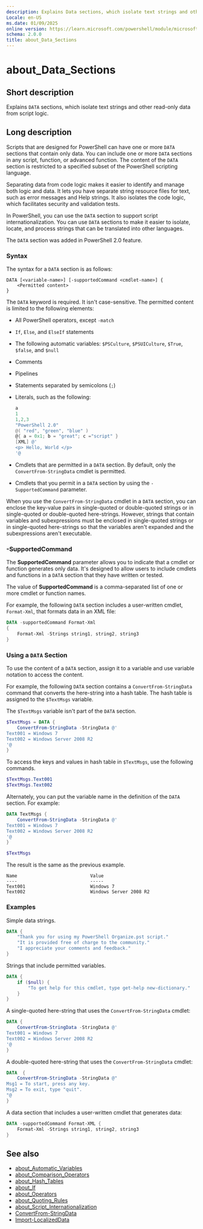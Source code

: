 ```yaml
---
description: Explains Data sections, which isolate text strings and other read-only data from script logic.
Locale: en-US
ms.date: 01/09/2025
online version: https://learn.microsoft.com/powershell/module/microsoft.powershell.core/about/about_data_sections?view=powershell-7.4&WT.mc_id=ps-gethelp
schema: 2.0.0
title: about_Data_Sections
---
```

# about_Data_Sections

## Short description

Explains `DATA` sections, which isolate text strings and other read-only
data from script logic.

## Long description

Scripts that are designed for PowerShell can have one or more `DATA` sections
that contain only data. You can include one or more `DATA` sections in any
script, function, or advanced function. The content of the `DATA` section is
restricted to a specified subset of the PowerShell scripting language.

Separating data from code logic makes it easier to identify and manage both
logic and data. It lets you have separate string resource files for text, such
as error messages and Help strings. It also isolates the code logic, which
facilitates security and validation tests.

In PowerShell, you can use the `DATA` section to support script
internationalization. You can use `DATA` sections to make it easier to isolate,
locate, and process strings that can be translated into other languages.

The `DATA` section was added in PowerShell 2.0 feature.

### Syntax

The syntax for a `DATA` section is as follows:

```Syntax
DATA [<variable-name>] [-supportedCommand <cmdlet-name>] {
    <Permitted content>
}
```

The `DATA` keyword is required. It isn't case-sensitive. The permitted content
is limited to the following elements:

- All PowerShell operators, except `-match`
- `If`, `Else`, and `ElseIf` statements
- The following automatic variables: `$PSCulture`, `$PSUICulture`, `$True`,
  `$false`, and `$null`
- Comments
- Pipelines
- Statements separated by semicolons (`;`)
- Literals, such as the following:

  ```powershell
  a
  1
  1,2,3
  "PowerShell 2.0"
  @( "red", "green", "blue" )
  @{ a = 0x1; b = "great"; c ="script" }
  [XML] @'
  <p> Hello, World </p>
  '@
  ```

- Cmdlets that are permitted in a `DATA` section. By default, only the
  `ConvertFrom-StringData` cmdlet is permitted.
- Cmdlets that you permit in a `DATA` section by using the `-SupportedCommand`
  parameter.

When you use the `ConvertFrom-StringData` cmdlet in a `DATA` section, you can
enclose the key-value pairs in single-quoted or double-quoted strings or in
single-quoted or double-quoted here-strings. However, strings that contain
variables and subexpressions must be enclosed in single-quoted strings or in
single-quoted here-strings so that the variables aren't expanded and the
subexpressions aren't executable.

### -SupportedCommand

The **SupportedCommand** parameter allows you to indicate that a cmdlet or
function generates only data. It's designed to allow users to include cmdlets
and functions in a `DATA` section that they have written or tested.

The value of **SupportedCommand** is a comma-separated list of one or more
cmdlet or function names.

For example, the following `DATA` section includes a user-written cmdlet,
`Format-Xml`, that formats data in an XML file:

```powershell
DATA -supportedCommand Format-Xml
{
    Format-Xml -Strings string1, string2, string3
}
```

### Using a `DATA` Section

To use the content of a `DATA` section, assign it to a variable and use
variable notation to access the content.

For example, the following `DATA` section contains a `ConvertFrom-StringData`
command that converts the here-string into a hash table. The hash table is
assigned to the `$TextMsgs` variable.

The `$TextMsgs` variable isn't part of the `DATA` section.

```powershell
$TextMsgs = DATA {
    ConvertFrom-StringData -StringData @'
Text001 = Windows 7
Text002 = Windows Server 2008 R2
'@
}
```

To access the keys and values in hash table in `$TextMsgs`, use the following
commands.

```powershell
$TextMsgs.Text001
$TextMsgs.Text002
```

Alternately, you can put the variable name in the definition of the `DATA`
section. For example:

```powershell
DATA TextMsgs {
    ConvertFrom-StringData -StringData @'
Text001 = Windows 7
Text002 = Windows Server 2008 R2
'@
}

$TextMsgs
```

The result is the same as the previous example.

```Output
Name                           Value
----                           -----
Text001                        Windows 7
Text002                        Windows Server 2008 R2
```

### Examples

Simple data strings.

```powershell
DATA {
    "Thank you for using my PowerShell Organize.pst script."
    "It is provided free of charge to the community."
    "I appreciate your comments and feedback."
}
```

Strings that include permitted variables.

```powershell
DATA {
    if ($null) {
        "To get help for this cmdlet, type get-help new-dictionary."
    }
}
```

A single-quoted here-string that uses the `ConvertFrom-StringData` cmdlet:

```powershell
DATA {
    ConvertFrom-StringData -StringData @'
Text001 = Windows 7
Text002 = Windows Server 2008 R2
'@
}
```

A double-quoted here-string that uses the `ConvertFrom-StringData` cmdlet:

```powershell
DATA  {
    ConvertFrom-StringData -StringData @"
Msg1 = To start, press any key.
Msg2 = To exit, type "quit".
"@
}
```

A data section that includes a user-written cmdlet that generates data:

```powershell
DATA -supportedCommand Format-XML {
    Format-Xml -Strings string1, string2, string3
}
```

## See also

- [about_Automatic_Variables][01]
- [about_Comparison_Operators][02]
- [about_Hash_Tables][03]
- [about_If][04]
- [about_Operators][05]
- [about_Quoting_Rules][06]
- [about_Script_Internationalization][07]
- [ConvertFrom-StringData][08]
- [Import-LocalizedData][09]

<!-- link references -->
[01]: about_Automatic_Variables.md
[02]: about_Comparison_Operators.md
[03]: about_Hash_Tables.md
[04]: about_If.md
[05]: about_Operators.md
[06]: about_Quoting_Rules.md
[07]: about_Script_Internationalization.md
[08]: xref:Microsoft.PowerShell.Utility.ConvertFrom-StringData
[09]: xref:Microsoft.PowerShell.Utility.Import-LocalizedData
